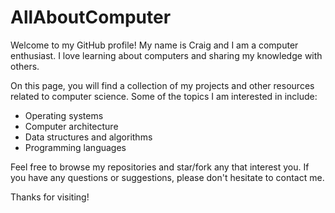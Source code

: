 # AllAboutComputer

Welcome to my GitHub profile! My name is Craig and I am a computer enthusiast. I love learning about computers and sharing my knowledge with others.

On this page, you will find a collection of my projects and other resources related to computer science. Some of the topics I am interested in include:

- Operating systems
- Computer architecture
- Data structures and algorithms
- Programming languages

Feel free to browse my repositories and star/fork any that interest you. If you have any questions or suggestions, please don't hesitate to contact me.

Thanks for visiting!
